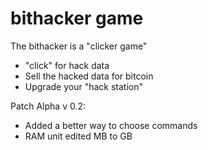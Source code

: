 
# bithacker game
The bithacker is a "clicker game" 
- "click" for hack data
- Sell the hacked data for bitcoin
- Upgrade your "hack station"

Patch Alpha v 0.2:
- Added a better way to choose commands
- RAM unit edited MB to GB
